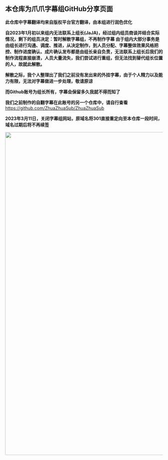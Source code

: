 

## 本仓库为爪爪字幕组GitHub分享页面
**此仓库中字幕翻译均来自版权平台官方翻译，由本组进行润色优化**

**自2023年1月初以来组内无法联系上组长(JaJA)，经过组内组员商谈并结合实际情况，剩下的组员决定：暂时解散字幕组，不再制作字幕 由于组内大部分事务是由组长进行沟通、调度、推进，从决定制作，到人员分配、字幕整体效果风格把控、制作进度确认、成片确认发布都是由组长亲自负责，无法联系上组长后我们的制作流程直接崩溃，人员大量流失，我们尝试进行重组，但无法找到替代组长位置的人，故就此解散。**

**解散之际，我个人整理出了我们之前没有发出来的外挂字幕，由于个人精力以及能力有限，无法对字幕做进一步处理，敬请原谅**

**而Github账号为组长所有，字幕会保留多久我就不得而知了**

**我们之前制作的自翻字幕在此账号的另一个仓库中，请自行查看**
https://github.com/ZhuaZhuaSub/ZhuaZhuaSub

**2023年3月11日，关闭字幕组网站，原域名将301直接重定向至本仓库一段时间，域名过期后将不再续签**

<div align=center><img width="802" height="1029" src="https://images2.imgbox.com/f0/c3/za0mt5kQ_o.png"></div>

